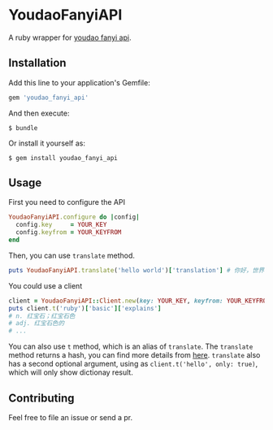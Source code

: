 # YoudaoFanyiAPI

A ruby wrapper for [youdao fanyi api][api].

## Installation

Add this line to your application's Gemfile:

```ruby
gem 'youdao_fanyi_api'
```

And then execute:

    $ bundle

Or install it yourself as:

    $ gem install youdao_fanyi_api

## Usage

First you need to configure the API

```ruby
YoudaoFanyiAPI.configure do |config|
  config.key     = YOUR_KEY
  config.keyfrom = YOUR_KEYFROM
end
```

Then, you can use `translate` method.

```ruby
puts YoudaoFanyiAPI.translate('hello world')['translation'] # 你好，世界
```

You could use a client

```ruby
client = YoudaoFanyiAPI::Client.new(key: YOUR_KEY, keyfrom: YOUR_KEYFROM)
puts client.t('ruby')['basic']['explains']
# n. 红宝石；红宝石色
# adj. 红宝石色的
# ...
```

You can also use `t` method, which is an alias of `translate`. The `translate`
method returns a hash, you can find more details from [here][api].
`translate` also has a second optional argument,
using as `client.t('hello', only: true)`, which will only show dictionay result.

## Contributing

Feel free to file an issue or send a pr.







[api]: http://fanyi.youdao.com/openapi?path=data-mode
